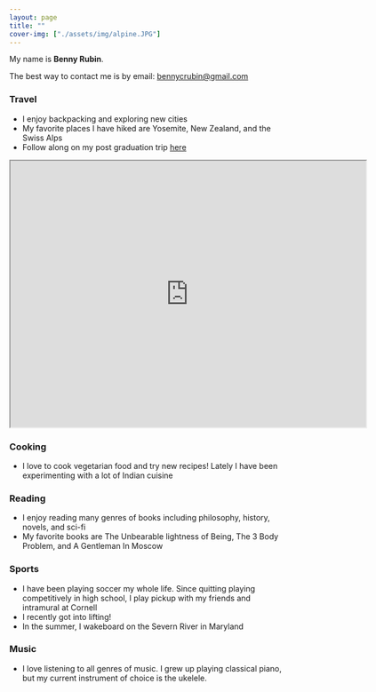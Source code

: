 ```yaml
---
layout: page
title: ""
cover-img: ["./assets/img/alpine.JPG"]
---
```



My name is **Benny Rubin**. 

The best way to contact me is by email: bennycrubin@gmail.com 



<!---
![Benny!](./assets/img/headshot_copy.jpg)
and here
-->


### Travel
- I enjoy backpacking and exploring new cities
- My favorite places I have hiked are Yosemite, New Zealand, and the Swiss Alps
- Follow along on my post graduation trip [here](https://benny-travels.notion.site/Benny-Travels-162591e6a0b4806ca960e5a8871cf3b3)

<iframe src="https://www.google.com/maps/d/u/1/embed?mid=1TK3uk4m97Zq-C4Kbw7NVGUfRijBB0QA&ehbc=2E312F&noprof=1" width="640" height="480"></iframe>


### Cooking
- I love to cook vegetarian food and try new recipes! Lately I have been experimenting with a lot of Indian cuisine

### Reading
- I enjoy reading many genres of books including philosophy, history, novels, and sci-fi
- My favorite books are The Unbearable lightness of Being, The 3 Body Problem, and A Gentleman In Moscow

### Sports
- I have been playing soccer my whole life. Since quitting playing competitively in high school, I play pickup with my friends and intramural at Cornell 
- I recently got into lifting!
- In the summer, I wakeboard on the Severn River in Maryland

### Music
- I love listening to all genres of music. I grew up playing classical piano, but my current instrument of choice is the ukelele.

